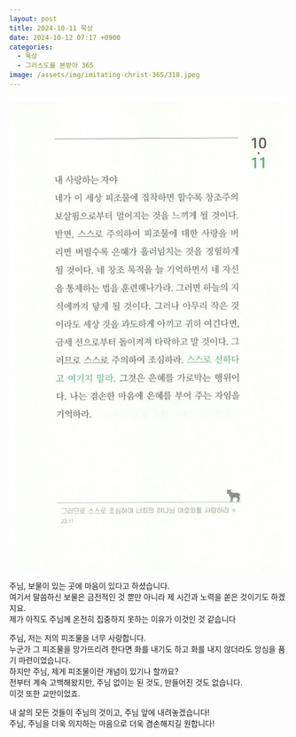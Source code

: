 ```yaml
---
layout: post
title: 2024-10-11 묵상
date: 2024-10-12 07:17 +0900
categories:
  - 묵상
  - 그리스도를 본받아 365
image: /assets/img/imitating-christ-365/318.jpeg
---
```


![image](/assets/img/imitating-christ-365/318.jpeg)

주님, 보물이 있는 곳에 마음이 있다고 하셨습니다.  
여기서 말씀하신 보물은 금전적인 것 뿐만 아니라 제 시간과 노력을 쏟은 것이기도 하겠지요.  
제가 아직도 주님께 온전히 집중하지 못하는 이유가 이것인 것 같습니다

주님, 저는 저의 피조물을 너무 사랑합니다.  
누군가 그 피조물을 망가뜨리려 한다면 화를 내기도 하고 화를 내지 않더라도 앙심을 품기 마련이었습니다.  
하지만 주님, 제게 피조물이란 개념이 있기나 할까요?  
전부터 계속 고백해왔지만, 주님 없이는 된 것도, 만들어진 것도 없습니다.  
이것 또한 교만이었죠.

내 삶의 모든 것들이 주님의 것이고, 주님 앞에 내려놓겠습니다!  
주님, 주님을 더욱 의지하는 마음으로 더욱 겸손해지길 원합니다!
